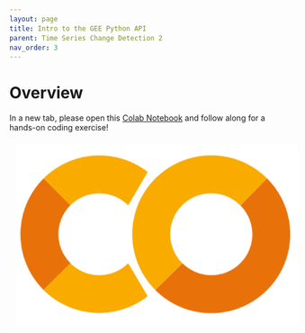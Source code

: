 ```yaml
---
layout: page
title: Intro to the GEE Python API
parent: Time Series Change Detection 2
nav_order: 3
---
```


# Overview

In a new tab, please open this [Colab Notebook](https://colab.research.google.com/drive/1bSo1bRxpt78R91febjS5cxA1byBk9F0j?usp=sharing) and follow along for a hands-on coding exercise!

<img align="center" src="../images/time-series-2/colab-logo.PNG" hspace="12" vspace="8" width="500">